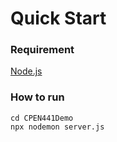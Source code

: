 # Quick Start
### Requirement
[Node.js](https://nodejs.org/en/)

### How to run
```
cd CPEN441Demo
npx nodemon server.js
```